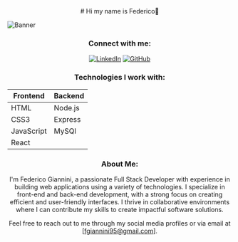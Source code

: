<div align="center">
# Hi my name is Federico👋
</div>

![Banner](https://example.com/your-banner.jpg)

<div align="center">

### Connect with me:

[![LinkedIn](https://img.shields.io/badge/LinkedIn-Profile-green)](https://www.linkedin.com/in/federico-giannini95/)
[![GitHub](https://img.shields.io/badge/GitHub-Profile-green)](https://github.com/FGiannini95)

</div>

<div align="center">

### Technologies I work with:

| Frontend          | Backend         |
|-------------------|-----------------|
| HTML              | Node.js         |
| CSS3              | Express         |
| JavaScript        | MySQl           |
| React             |                 |

</div>

<div align="center">

### About Me:

I'm Federico Giannini, a passionate Full Stack Developer with experience in building web applications using a variety of technologies. I specialize in front-end and back-end development, with a strong focus on creating efficient and user-friendly interfaces. I thrive in collaborative environments where I can contribute my skills to create impactful software solutions.

Feel free to reach out to me through my social media profiles or via email at [fgiannini95@gmail.com].

</div>



<!--
**FGiannini95/FGiannini95** is a ✨ _special_ ✨ repository because its `README.md` (this file) appears on your GitHub profile.

Here are some ideas to get you started:

- 🔭 I’m currently working on ...
- 🌱 I’m currently learning ...
- 👯 I’m looking to collaborate on ...
- 🤔 I’m looking for help with ...
- 💬 Ask me about ...
- 📫 How to reach me: ...
- 😄 Pronouns: ...
- ⚡ Fun fact: ...
-->
